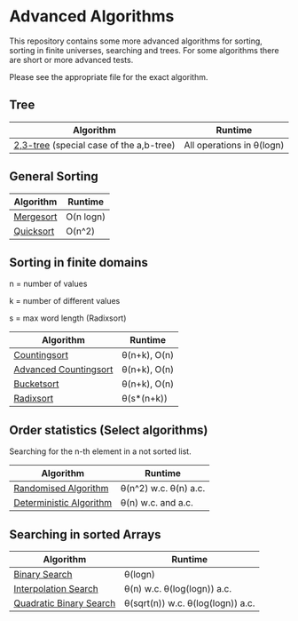 # Advanced Algorithms

This repository contains some more advanced algorithms for sorting, sorting in finite universes, searching and trees.
For some algorithms there are short or more advanced tests.

Please see the appropriate file for the exact algorithm.

## Tree

| Algorithm | Runtime |
| --- | --- |
| [2,3-tree](https://github.com/MauriceGit/Advanced_Algorithms/blob/master/23Tree.py) (special case of the a,b-tree) | All operations in θ(logn) |

## General Sorting

| Algorithm | Runtime |
| --- | --- |
| [Mergesort](https://github.com/MauriceGit/Advanced_Algorithms/blob/master/mergesort.py) | O(n logn) |
| [Quicksort](https://github.com/MauriceGit/Advanced_Algorithms/blob/master/quicksort.py) | O(n^2) |

## Sorting in finite domains

n = number of values

k = number of different values

s = max word length (Radixsort)

| Algorithm | Runtime |
| --- | --- |
| [Countingsort](https://github.com/MauriceGit/Advanced_Algorithms/blob/master/counting_sort.py) | θ(n+k), O(n)
| [Advanced Countingsort](https://github.com/MauriceGit/Advanced_Algorithms/blob/master/counting_sort_complex.py) | θ(n+k), O(n)
| [Bucketsort](https://github.com/MauriceGit/Advanced_Algorithms/blob/master/bucket_sort.py) | θ(n+k), O(n)
| [Radixsort](https://github.com/MauriceGit/Advanced_Algorithms/blob/master/radix_sort.py) | θ(s*(n+k))

## Order statistics (Select algorithms)

Searching for the n-th element in a not sorted list.

| Algorithm | Runtime |
| --- | --- |
| [Randomised Algorithm](https://github.com/MauriceGit/Advanced_Algorithms/blob/master/selection_rand.py) | θ(n^2) w.c. θ(n) a.c.
| [Deterministic Algorithm](https://github.com/MauriceGit/Advanced_Algorithms/blob/master/selection_det.py) | θ(n) w.c. and a.c.

## Searching in sorted Arrays

| Algorithm | Runtime |
| --- | --- |
| [Binary Search](https://github.com/MauriceGit/Advanced_Algorithms/blob/master/binary_search.py) | θ(logn)
| [Interpolation Search](https://github.com/MauriceGit/Advanced_Algorithms/blob/master/interpolation_search.py) | θ(n) w.c. θ(log(logn)) a.c.
| [Quadratic Binary Search](https://github.com/MauriceGit/Advanced_Algorithms/blob/master/quadratic_binary_search.py) | θ(sqrt(n)) w.c. θ(log(logn)) a.c.
